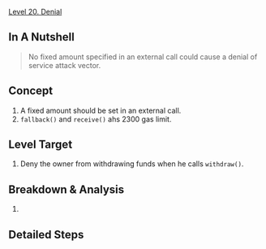 [Level 20. Denial](https://ethernaut.openzeppelin.com/level/20)

## In A Nutshell

> No fixed amount specified in an external call could cause a denial of service attack vector.

## Concept

1. A fixed amount should be set in an external call.
2. `fallback()` and `receive()` ahs 2300 gas limit.

## Level Target

1. Deny the owner from withdrawing funds when he calls `withdraw()`.

## Breakdown & Analysis

1. 

## Detailed Steps

